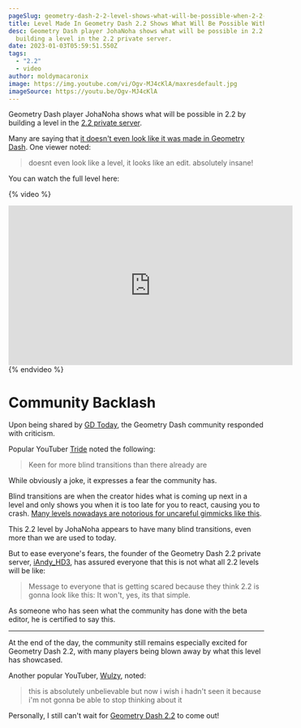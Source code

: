 ```yaml
---
pageSlug: geometry-dash-2-2-level-shows-what-will-be-possible-when-2-2-releases
title: Level Made In Geometry Dash 2.2 Shows What Will Be Possible With The Update
desc: Geometry Dash player JohaNoha shows what will be possible in 2.2 by
  building a level in the 2.2 private server.
date: 2023-01-03T05:59:51.550Z
tags:
  - "2.2"
  - video
author: moldymacaronix
image: https://img.youtube.com/vi/Ogv-MJ4cKlA/maxresdefault.jpg
imageSource: https://youtu.be/Ogv-MJ4cKlA
---
```

Geometry Dash player JohaNoha shows what will be possible in 2.2 by building a level in the [2.2 private server](/posts/geometry-dash-2-2-private-server-download-install/).

Many are saying that [it doesn't even look like it was made in Geometry Dash](https://youtu.be/Ogv-MJ4cKlA). One viewer noted:

> doesnt even look like a level, it looks like an edit. absolutely insane!

You can watch the full level here:

{% video %}
<iframe width="560" height="315" src="https://www.youtube.com/embed/Ogv-MJ4cKlA" title="YouTube video player" frameborder="0" allow="accelerometer; autoplay; clipboard-write; encrypted-media; gyroscope; picture-in-picture" allowfullscreen></iframe>
{% endvideo %}

# Community Backlash

Upon being shared by [GD Today](https://twitter.com/today_gd/status/1545084552686731264), the Geometry Dash community responded with criticism.

Popular YouTuber [Tride](https://twitter.com/TriDeapthBear/status/1545132564956041221) noted the following:

> Keen for more blind transitions than there already are

While obviously a joke, it expresses a fear the community has.

Blind transitions are when the creator hides what is coming up next in a level and only shows you when it is too late for you to react, causing you to crash. [Many levels nowadays are notorious for uncareful gimmicks like this](/posts/why-do-rated-levels-look-the-same/).

This 2.2 level by JohaNoha appears to have many blind transitions, even more than we are used to today.

But to ease everyone's fears, the founder of the Geometry Dash 2.2 private server, [iAndy_HD3](), has assured everyone that this is not what all 2.2 levels will be like:

> Message to everyone that is getting scared because they think 2.2 is gonna look like this: It won't, yes, its that simple.

As someone who has seen what the community has done with the beta editor, he is certified to say this.

---

At the end of the day, the community still remains especially excited for Geometry Dash 2.2, with many players being blown away by what this level has showcased.

Another popular YouTuber, [Wulzy](https://twitter.com/1wulz/status/1545138033225338880), noted:

> this is absolutely unbelievable but now i wish i hadn't seen it because i'm not gonna be able to stop thinking about it

Personally, I still can't wait for [Geometry Dash 2.2](/categories/2.2/) to come out!